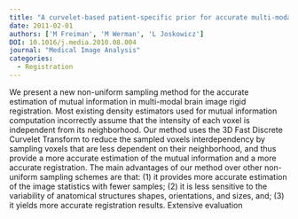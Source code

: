 ```yaml
---
title: "A curvelet-based patient-specific prior for accurate multi-modal brain image rigid registration"
date: 2011-02-01
authors: ['M Freiman', 'M Werman', 'L Joskowicz']
DOI: 10.1016/j.media.2010.08.004
journal: "Medical Image Analysis"
categories: 
  - Registration
---
```

We present a new non-uniform sampling method for the accurate estimation of mutual information in multi-modal brain image rigid registration. Most existing density estimators used for mutual information computation incorrectly assume that the intensity of each voxel is independent from its neighborhood. Our method uses the 3D Fast Discrete Curvelet Transform to reduce the sampled voxels interdependency by sampling voxels that are less dependent on their neighborhood, and thus provide a more accurate estimation of the mutual information and a more accurate registration. The main advantages of our method over other non-uniform sampling schemes are that: (1) it provides more accurate estimation of the image statistics with fewer samples; (2) it is less sensitive to the variability of anatomical structures shapes, orientations, and sizes, and; (3) it yields more accurate registration results. Extensive evaluation
            